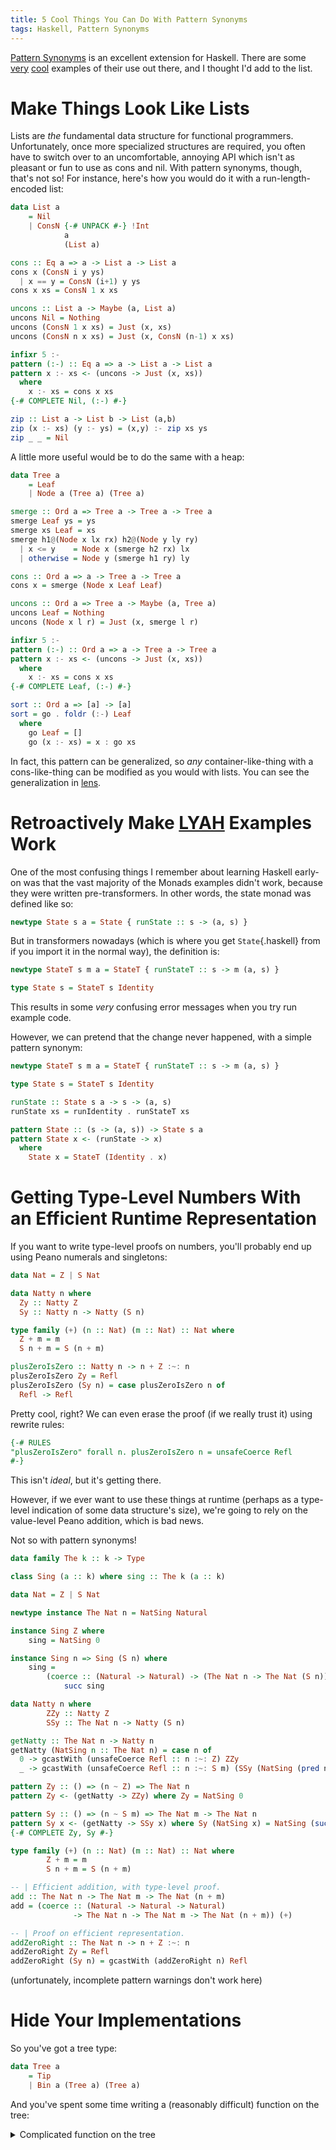 ```yaml
---
title: 5 Cool Things You Can Do With Pattern Synonyms
tags: Haskell, Pattern Synonyms
---
```


[Pattern Synonyms](https://ghc.haskell.org/trac/ghc/wiki/PatternSynonyms) is an excellent extension for Haskell. There are some [very](https://ocharles.org.uk/blog/posts/2014-12-03-pattern-synonyms.html) [cool](https://www.schoolofhaskell.com/user/icelandj/Pattern%20synonyms) examples of their use out there, and I thought I'd add to the list.

# Make Things Look Like Lists

Lists are *the* fundamental data structure for functional programmers. Unfortunately, once more specialized structures are required, you often have to switch over to an uncomfortable, annoying API which isn't as pleasant or fun to use as cons and nil. With pattern synonyms, though, that's not so! For instance, here's how you would do it with a run-length-encoded list:

```haskell
data List a
    = Nil
    | ConsN {-# UNPACK #-} !Int
            a
            (List a)

cons :: Eq a => a -> List a -> List a
cons x (ConsN i y ys)
  | x == y = ConsN (i+1) y ys
cons x xs = ConsN 1 x xs

uncons :: List a -> Maybe (a, List a)
uncons Nil = Nothing
uncons (ConsN 1 x xs) = Just (x, xs)
uncons (ConsN n x xs) = Just (x, ConsN (n-1) x xs)

infixr 5 :-
pattern (:-) :: Eq a => a -> List a -> List a
pattern x :- xs <- (uncons -> Just (x, xs))
  where
    x :- xs = cons x xs
{-# COMPLETE Nil, (:-) #-}

zip :: List a -> List b -> List (a,b)
zip (x :- xs) (y :- ys) = (x,y) :- zip xs ys
zip _ _ = Nil
```

A little more useful would be to do the same with a heap:

```haskell
data Tree a
    = Leaf
    | Node a (Tree a) (Tree a)

smerge :: Ord a => Tree a -> Tree a -> Tree a
smerge Leaf ys = ys
smerge xs Leaf = xs
smerge h1@(Node x lx rx) h2@(Node y ly ry)
  | x <= y    = Node x (smerge h2 rx) lx
  | otherwise = Node y (smerge h1 ry) ly

cons :: Ord a => a -> Tree a -> Tree a
cons x = smerge (Node x Leaf Leaf)

uncons :: Ord a => Tree a -> Maybe (a, Tree a)
uncons Leaf = Nothing
uncons (Node x l r) = Just (x, smerge l r)

infixr 5 :-
pattern (:-) :: Ord a => a -> Tree a -> Tree a
pattern x :- xs <- (uncons -> Just (x, xs))
  where
    x :- xs = cons x xs
{-# COMPLETE Leaf, (:-) #-}

sort :: Ord a => [a] -> [a]
sort = go . foldr (:-) Leaf
  where
    go Leaf = []
    go (x :- xs) = x : go xs
```

In fact, this pattern can be generalized, so *any* container-like-thing with a cons-like-thing can be modified as you would with lists. You can see the generalization in [lens](https://hackage.haskell.org/package/lens-4.16.1/docs/Control-Lens-Cons.html#v::-60-).

# Retroactively Make [LYAH](http://learnyouahaskell.com) Examples Work

One of the most confusing things I remember about learning Haskell early-on was that the vast majority of the Monads examples didn't work, because they were written pre-transformers. In other words, the state monad was defined like so:

```haskell
newtype State s a = State { runState :: s -> (a, s) }
```

But in transformers nowadays (which is where you get `State`{.haskell} from if you import it in the normal way), the definition is:

```haskell
newtype StateT s m a = StateT { runStateT :: s -> m (a, s) }

type State s = StateT s Identity
```

This results in some *very* confusing error messages when you try run example code.

However, we can pretend that the change never happened, with a simple pattern synonym:

```haskell
newtype StateT s m a = StateT { runStateT :: s -> m (a, s) }

type State s = StateT s Identity

runState :: State s a -> s -> (a, s)
runState xs = runIdentity . runStateT xs

pattern State :: (s -> (a, s)) -> State s a
pattern State x <- (runState -> x)
  where
    State x = StateT (Identity . x)
```

# Getting Type-Level Numbers With an Efficient Runtime Representation

If you want to write type-level proofs on numbers, you'll probably end up using Peano numerals and singletons:

```haskell
data Nat = Z | S Nat

data Natty n where
  Zy :: Natty Z
  Sy :: Natty n -> Natty (S n)

type family (+) (n :: Nat) (m :: Nat) :: Nat where
  Z + m = m
  S n + m = S (n + m)

plusZeroIsZero :: Natty n -> n + Z :~: n
plusZeroIsZero Zy = Refl
plusZeroIsZero (Sy n) = case plusZeroIsZero n of
  Refl -> Refl
```

Pretty cool, right? We can even erase the proof (if we really trust it) using rewrite rules:

```haskell
{-# RULES 
"plusZeroIsZero" forall n. plusZeroIsZero n = unsafeCoerce Refl
#-}
```

This isn't *ideal*, but it's getting there.

However, if we ever want to use these things at runtime (perhaps as a type-level indication of some data structure's size), we're going to rely on the value-level Peano addition, which is bad news.

Not so with pattern synonyms!

```haskell
data family The k :: k -> Type

class Sing (a :: k) where sing :: The k (a :: k)

data Nat = Z | S Nat

newtype instance The Nat n = NatSing Natural

instance Sing Z where
    sing = NatSing 0

instance Sing n => Sing (S n) where
    sing =
        (coerce :: (Natural -> Natural) -> (The Nat n -> The Nat (S n)))
            succ sing

data Natty n where
        ZZy :: Natty Z
        SSy :: The Nat n -> Natty (S n)

getNatty :: The Nat n -> Natty n
getNatty (NatSing n :: The Nat n) = case n of
  0 -> gcastWith (unsafeCoerce Refl :: n :~: Z) ZZy
  _ -> gcastWith (unsafeCoerce Refl :: n :~: S m) (SSy (NatSing (pred n)))

pattern Zy :: () => (n ~ Z) => The Nat n
pattern Zy <- (getNatty -> ZZy) where Zy = NatSing 0

pattern Sy :: () => (n ~ S m) => The Nat m -> The Nat n
pattern Sy x <- (getNatty -> SSy x) where Sy (NatSing x) = NatSing (succ x)
{-# COMPLETE Zy, Sy #-}

type family (+) (n :: Nat) (m :: Nat) :: Nat where
        Z + m = m
        S n + m = S (n + m)

-- | Efficient addition, with type-level proof.
add :: The Nat n -> The Nat m -> The Nat (n + m)
add = (coerce :: (Natural -> Natural -> Natural)
              -> The Nat n -> The Nat m -> The Nat (n + m)) (+)

-- | Proof on efficient representation.
addZeroRight :: The Nat n -> n + Z :~: n
addZeroRight Zy = Refl
addZeroRight (Sy n) = gcastWith (addZeroRight n) Refl
```

(unfortunately, incomplete pattern warnings don't work here)

# Hide Your Implementations

So you've got a tree type:

```haskell
data Tree a
    = Tip
    | Bin a (Tree a) (Tree a)
```

And you've spent some time writing a (reasonably difficult) function on the tree:

<details>
<summary>
Complicated function on the tree
</summary>
```haskell
showTree :: Show a => Tree a -> String
showTree Tip = ""
showTree (Bin x' ls' rs') = go True id xlen' ls'
                          $ showString xshw'
                          $ endc ls' rs'
                          $ showChar '\n'
                          $ go False id xlen' rs' ""
  where
    xshw' = show x'
    xlen' = length xshw'

    go _ _ _ Tip = id
    go up k i (Bin x ls rs) = branch True ls
                            . k
                            . pad i
                            . showChar (bool '└' '┌' up)
                            . showString xshw
                            . endc ls rs
                            . showChar '\n'
                            . branch False rs
      where
        xshw = show x
        xlen = length xshw
        branch d
          | d == up = go d (k . pad i) (xlen + 1) 
          | otherwise = go d (k . pad i . showChar '│') xlen 

    endc Tip    Tip    = id
    endc Bin {} Tip    = showChar '┘'
    endc Tip    Bin {} = showChar '┐'
    endc Bin {} Bin {} = showChar '┤'

    pad = (++) . flip replicate ' '
```
</details>

But, for some reason or another, you need to add a field to your `Bin`{.haskell} constructor, to store the size of the subtree (for instance). Does this function have to change? No! Simply change the tree definition as so:

```haskell
data Tree a
    = Tip
    | Bin' Int a (Tree a) (Tree a)

pattern Bin x ls rs <- Bin' n x ls rs
{-# COMPLETE Tip, Bin #-}
```

And all the old code works!

This gets to the core of pattern synonyms: it's another tool which we can use to separate implementation from API. 

# Better Smart Constructors

Say you've got a data type that has certain constraints on what values it can hold. You're not writing a paper for ICFP, so expressing those constraints as a beautiful type isn't required: you just want to only export the constructor and accessors, and write some tests to make sure that those functions always obey the constraints.

But once you do this you've lost something: pattern-matching. Let's get it back with pattern synonyms!

As our simple example, our constraint is going to be "A list where the values are always ordered":

```haskell
newtype List a = List { getList :: [a] }

cons :: Ord a => a -> List a -> List a
cons x (List xs) = List (insert x xs)

infixr 5 :-
pattern (:-) :: Ord a => a -> List a -> List a
pattern x :- xs <- (List (x:xs))
  where
    x :- xs = cons x xs

pattern Nil = List []
{-# COMPLETE Nil, (:-) #-}

```
